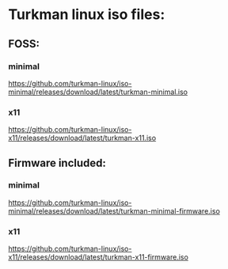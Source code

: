 # Turkman linux iso files:

## FOSS:
### minimal
https://github.com/turkman-linux/iso-minimal/releases/download/latest/turkman-minimal.iso
### x11
https://github.com/turkman-linux/iso-x11/releases/download/latest/turkman-x11.iso

## Firmware included:
### minimal
https://github.com/turkman-linux/iso-minimal/releases/download/latest/turkman-minimal-firmware.iso
### x11
https://github.com/turkman-linux/iso-x11/releases/download/latest/turkman-x11-firmware.iso
